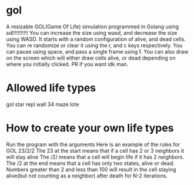 # gol
A resizable GOL(Game Of Life) simulation programmed in Golang using sdl!!!!!!!!!!
You can increase the size using wasd, and decrease the size using WASD. It starts with a random configuration of alive, and dead cells. You can re randomize or clear it using the r, and c keys respectively. You can pause using space, and pass a single frame using f. You can also draw on the screen which will either draw cells alive, or dead depending on where you initially clicked. PR if you want idk man.
# Allowed life types
gol
star
repl
wall
34 
maze
lote
# How to create your own life types
Run the program with the arguments <width> <height> <rules>
Here is an example of the rules for GOL
23/2/2 
The 23 at the start means that if a cell has 2 or 3 neighbors it will stay alive
The /2/ means that a cell will begin life if it has 2 neighbors.
The /2 at the end means that a cell has only two states, alive or dead. Numbers greater than 2 and less than 100 will result in the cell staying alive(but not counting as a neighbor) after death for N-2 iterations.
